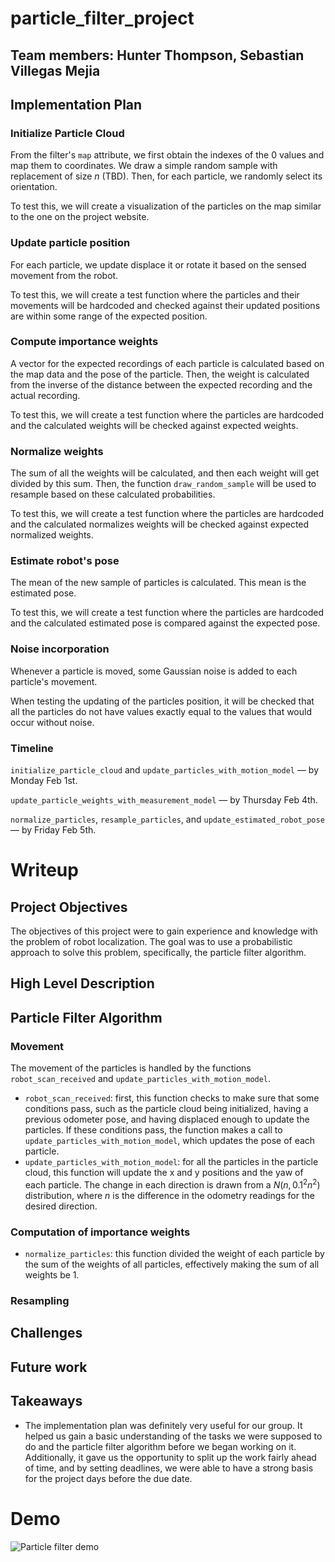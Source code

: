 # particle_filter_project

## Team members: Hunter Thompson, Sebastian Villegas Mejia


## Implementation Plan

### Initialize Particle Cloud

From the filter's `map` attribute, we first obtain the indexes of the 0 values
and map them to coordinates. We draw a simple random sample with replacement
of size $n$ (TBD). Then, for each particle, we randomly select its orientation.

To test this, we will create a visualization of the particles on the map similar
to the one on the project website.

### Update particle position

For each particle, we update displace it or rotate it based on the sensed 
movement from the robot. 

To test this, we will create a test function where the particles and their
movements will be hardcoded and checked against their updated positions are
within some range of the expected position.

### Compute importance weights

A vector for the expected recordings of each particle is calculated based on 
the map data and the pose of the particle. Then, the weight is calculated from
the inverse of the distance between the expected recording and the actual 
recording.

To test this, we will create a test function where the particles are hardcoded
and the calculated weights will be checked against expected weights.


### Normalize weights

The sum of all the weights will be calculated, and then each weight will get 
divided by this sum. Then, the function `draw_random_sample` will be used to
resample based on these calculated probabilities.

To test this, we will create a test function where the particles are hardcoded
and the calculated normalizes weights will be checked against expected 
normalized weights.

### Estimate robot's pose

The mean of the new sample of particles is calculated. This mean is the estimated
pose.

To test this, we will create a test function where the particles are hardcoded
and the calculated estimated pose is compared against the expected pose.

### Noise incorporation

Whenever a particle is moved, some Gaussian noise is added to each particle's 
movement.

When testing the updating of the particles position, it will be checked that 
all the particles do not have values exactly equal to the values that would
occur without noise.

### Timeline

`initialize_particle_cloud` and `update_particles_with_motion_model` — by 
Monday Feb 1st. 

`update_particle_weights_with_measurement_model` — by 
Thursday Feb 4th. 

`normalize_particles`, `resample_particles`, and `update_estimated_robot_pose`
— by Friday Feb 5th.


# Writeup

## Project Objectives

The objectives of this project were to gain experience and knowledge with the
problem of robot localization. The goal was to use a probabilistic approach
to solve this problem, specifically, the particle filter algorithm.

## High Level Description


## Particle Filter Algorithm

### Movement

The movement of the particles is handled by the functions `robot_scan_received`
and `update_particles_with_motion_model`.

- `robot_scan_received`: first, this function checks to make sure that some 
  conditions pass, such as the particle cloud being initialized, having a 
  previous odometer pose, and having displaced enough to update the particles. 
  If these conditions pass, the function makes a call to 
  `update_particles_with_motion_model`, which updates the pose of each particle.
- `update_particles_with_motion_model`: for all the particles in the particle 
  cloud, this function will update the x and y positions and the yaw of each 
  particle. The change in each direction is drawn from a $N(n, 0.1^2n^2)$ 
  distribution, where $n$ is the difference in the odometry readings for the 
  desired direction.

### Computation of importance weights

- `normalize_particles`: this function divided the weight of each particle by 
  the sum of the weights of all particles, effectively making the sum of all 
  weights be 1.

### Resampling


## Challenges

## Future work


## Takeaways

- The implementation plan was definitely very useful for our group. It helped us
  gain a basic understanding of the tasks we were supposed to do and the 
  particle filter algorithm before we began working on it. Additionally, it gave
  us the opportunity to split up the work fairly ahead of time, and by
  setting deadlines, we were able to have a strong basis for the project days
  before the due date.


# Demo
![Particle filter demo](particle_filter.gif)
